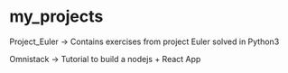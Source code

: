 # my_projects

Project_Euler
  -> Contains exercises from project Euler solved in Python3

Omnistack
  -> Tutorial to build a nodejs + React App
